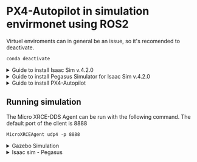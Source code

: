 # PX4-Autopilot in simulation envirmonet using ROS2

Virtuel enviroments can in general be an issue, so it's recomended to deactivate.
```
conda deactivate
```

<details>
<summary>Guide to install Isaac Sim v.4.2.0 </summary>

This guide is slightly modified from:
<https://docs.isaacsim.omniverse.nvidia.com/latest/installation/install_workstation.html>

### Install Isaac Sim
Ensure system requirements as stated by the documentation...

Download Isaac Sim v.4.2.0 from <https://docs.isaacsim.omniverse.nvidia.com/latest/installation/download.html#isaac-sim-latest-release> and place in Downloads

```
mkdir ~/isaacsim
cd ~/Downloads
unzip "your-downloaded-file.zip" -d ~/isaacsim
cd ~/isaacsim
./omni.isaac.sim.post.install.run.sh
./isaac-sim.sh
```
Isaac Sim should now open...

Create a conda environment for Isaac Sim and Pegasus Simulator
```
conda create -n isaac_env python=3.10
```
Create alias in ~/.bashrc
```
alias ISAAC_ENV="conda activate isaac_env && source ~/isaacsim/setup_conda_env.sh"
```

</details>

<details>
<summary>Guide to install Pegasus Simulator for Isaac Sim v.4.2.0 </summary>

This guide is slightly modified from:
<https://pegasussimulator.github.io/PegasusSimulator/>

### Install Pegasus Simulator
```
ISAAC_ENV
cd
git clone https://github.com/PegasusSimulator/PegasusSimulator.git
cd PegasusSimulator/extensions
python -m pip install --editable pegasus.simulator
```

</details>

<details>
<summary>Guide to install PX4-Autopilot </summary>

This guide is sligthly modified from:
<https://docs.px4.io/main/en/ros2/user_guide.html#install-px4>

### Install PX4
```
cd
git clone https://github.com/PX4/PX4-Autopilot.git --recursive
bash ./PX4-Autopilot/Tools/setup/ubuntu.sh
cd PX4-Autopilot/
make px4_sitl
```
### Install ROS2

```
sudo apt update && sudo apt install locales
sudo locale-gen en_US en_US.UTF-8
sudo update-locale LC_ALL=en_US.UTF-8 LANG=en_US.UTF-8
export LANG=en_US.UTF-8
sudo apt install software-properties-common
sudo add-apt-repository universe
sudo apt update && sudo apt install curl -y
sudo curl -sSL https://raw.githubusercontent.com/ros/rosdistro/master/ros.key -o /usr/share/keyrings/ros-archive-keyring.gpg
echo "deb [arch=$(dpkg --print-architecture) signed-by=/usr/share/keyrings/ros-archive-keyring.gpg] http://packages.ros.org/ros2/ubuntu $(. /etc/os-release && echo $UBUNTU_CODENAME) main" | sudo tee /etc/apt/sources.list.d/ros2.list > /dev/null
sudo apt update && sudo apt upgrade -y
sudo apt install ros-humble-desktop
sudo apt install ros-dev-tools
source /opt/ros/humble/setup.bash && echo "source /opt/ros/humble/setup.bash" >> .bashrc
```
### Install the Micro XRCE-DDS Agent
```
python3 -m pip install --upgrade pip
python3 -m pip install --upgrade setuptools wheel twine check-wheel-contents
```

```
git clone https://github.com/eProsima/Micro-XRCE-DDS-Agent.git
cd Micro-XRCE-DDS-Agent
mkdir build
cd build
cmake ..
make
sudo make install
sudo ldconfig /usr/local/lib/
```
### Get the ROS2 msg for PX4
```
mkdir -p ~/ws_ros2/src/
cd ~/ws_ros2/src/
git clone https://github.com/PX4/px4_msgs.git
git clone https://github.com/PX4/px4_ros_com.git
cd ..
colcon build
```
#### Remember to source the ROS2 WS
```
echo source ~/ws_ros2/install/setup.bash >> ~/.bashrc 
```

</details>


## Running simulation

The Micro XRCE-DDS Agent can be run with the following command. The default port of the client is 8888

```
MicroXRCEAgent udp4 -p 8888
```

<details>
<summary> Gazebo Simulation </summary>

#### Dependencies
```
pip install --user -U empy==3.3.4 pyros-genmsg setuptools
```
#### Running the simulation
```
cd ~/PX4-Autopilot/
make px4_sitl gz_x500
```

</details>


<details>
<summary> Isaac sim - Pegasus</summary>

```
ISSACSIM_ENV
python3 PegasusSimulator/examples/1_px4_single_vehicle.py 
```
</details>
